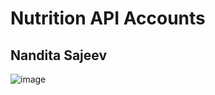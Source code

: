 # Nutrition API Accounts

## Nandita Sajeev
![image](https://user-images.githubusercontent.com/71515520/201830760-710e2422-9e97-4122-bf39-a4eece34c2c7.png)

